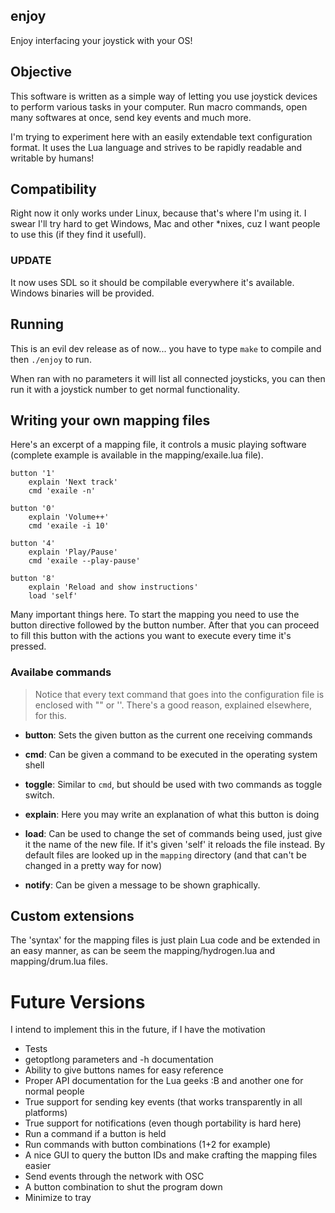 enjoy
---------
Enjoy interfacing your joystick with your OS!

## Objective

This software is written as a simple way of letting you use joystick devices to perform various tasks
in your computer. Run macro commands, open many softwares at once, send key events and much more.

I'm trying to experiment here with an easily extendable text configuration format. It uses the Lua
language and strives to be rapidly readable and writable by humans!

## Compatibility

Right now it only works under Linux, because that's where I'm using it. I swear I'll try hard to get
Windows, Mac and other *nixes, cuz I want people to use this (if they find it usefull).

### UPDATE

It now uses SDL so it should be compilable everywhere it's available. Windows binaries will be provided.

## Running

This is an evil dev release as of now... you have to type `make` to compile and then `./enjoy` to run.

When ran with no parameters it will list all connected joysticks, you can then run it with a joystick number
to get normal functionality.

## Writing your own mapping files

Here's an excerpt of a mapping file, it controls a music playing software (complete example is available in the mapping/exaile.lua file).

	button '1'
		explain 'Next track'
		cmd 'exaile -n'

	button '0'
		explain 'Volume++'
		cmd 'exaile -i 10'

	button '4'
		explain 'Play/Pause'
		cmd 'exaile --play-pause'

	button '8'
		explain 'Reload and show instructions'
		load 'self'

Many important things here. To start the mapping you need to use the button directive followed by the button number. After that you can proceed to fill this button with the actions you want to execute every time it's pressed.

### Availabe commands

> Notice that every text command that goes into the configuration file is enclosed with "" or ''. There's a good reason, explained elsewhere, for this.

* **button**: Sets the given button as the current one receiving commands

* **cmd**: Can be given a command to be executed in the operating system shell

* **toggle**: Similar to `cmd`, but should be used with two commands as toggle switch.

* **explain**: Here you may write an explanation of what this button is doing

* **load**: Can be used to change the set of commands being used, just give it the name of the new file. If it's given 'self' it reloads the file instead. By default files are looked up in the `mapping` directory (and that can't be changed in a pretty way for now)

* **notify**: Can be given a message to be shown graphically.

## Custom extensions

The 'syntax' for the mapping files is just plain Lua code and be extended in an easy manner, as can be seem
the mapping/hydrogen.lua and mapping/drum.lua files.

# Future Versions

I intend to implement this in the future, if I have the motivation

* Tests
* getoptlong parameters and -h documentation
* Ability to give buttons names for easy reference
* Proper API documentation for the Lua geeks :B and another one for normal people
* True support for sending key events (that works transparently in all platforms)
* True support for notifications (even though portability is hard here)
* Run a command if a button is held
* Run commands with button combinations (1+2 for example)
* A nice GUI to query the button IDs and make crafting the mapping files easier
* Send events through the network with OSC
* A button combination to shut the program down
* Minimize to tray
